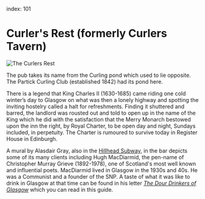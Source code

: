 index: 101

# Curler's Rest (formerly Curlers Tavern)

![The Curlers Rest](curlers-rest.jpg)

The pub takes its name from the Curling pond which used to lie
opposite.  The Partick Curling Club (established 1842) had its pond
here.

There is a legend that King Charles II (1630-1685) came riding one
cold winter’s day to Glasgow on what was then a lonely highway and
spotting the inviting hostelry called a halt for refreshments. Finding
it shuttered and barred, the landlord was rousted out and told to open
up in the name of the King which he did with the satisfaction that the
Merry Monarch bestowed upon the inn the right, by Royal Charter, to be
open day and night, Sundays included, in perpetuity. The Charter is
rumoured to survive today in Register House in Edinburgh.

A mural by Alasdair Gray, also in the [Hillhead Subway](pages/1), in
the bar depicts some of its many clients including Hugh MacDiarmid,
the pen-name of Christopher Murray Grieve (1892-1978), one of
Scotland's most well known and influential poets.  MacDiarmid lived in
Glasgow in the 1930s and 40s. He was a Communist and a founder of the
SNP. A taste of what it was like to drink in Glasgow at that time can
be found in his letter [_The Dour Drinkers of Glasgow_](dour-drinkers.html) which you can read in
this guide.

